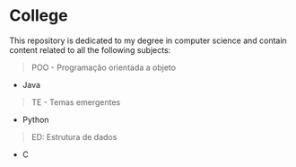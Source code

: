 # College

This repository is dedicated to my degree in computer science and contain content related to all the following subjects: 

> POO - Programação orientada a objeto
*  Java

> TE - Temas emergentes
* Python

> ED: Estrutura de dados
* C 